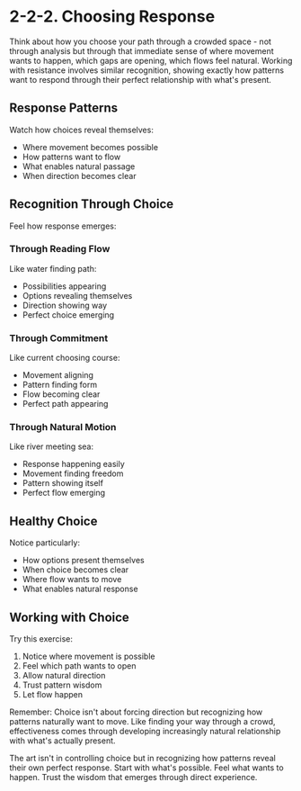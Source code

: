 # 2-2-2. Choosing Response

Think about how you choose your path through a crowded space - not through analysis but through that immediate sense of where movement wants to happen, which gaps are opening, which flows feel natural. Working with resistance involves similar recognition, showing exactly how patterns want to respond through their perfect relationship with what's present.

## Response Patterns

Watch how choices reveal themselves:

* Where movement becomes possible
* How patterns want to flow
* What enables natural passage
* When direction becomes clear

## Recognition Through Choice

Feel how response emerges:

### Through Reading Flow

Like water finding path:

* Possibilities appearing
* Options revealing themselves
* Direction showing way
* Perfect choice emerging

### Through Commitment

Like current choosing course:

* Movement aligning
* Pattern finding form
* Flow becoming clear
* Perfect path appearing

### Through Natural Motion

Like river meeting sea:

* Response happening easily
* Movement finding freedom
* Pattern showing itself
* Perfect flow emerging

## Healthy Choice

Notice particularly:

* How options present themselves
* When choice becomes clear
* Where flow wants to move
* What enables natural response

## Working with Choice

Try this exercise:

1. Notice where movement is possible
2. Feel which path wants to open
3. Allow natural direction
4. Trust pattern wisdom
5. Let flow happen

Remember: Choice isn't about forcing direction but recognizing how patterns naturally want to move. Like finding your way through a crowd, effectiveness comes through developing increasingly natural relationship with what's actually present.

The art isn't in controlling choice but in recognizing how patterns reveal their own perfect response. Start with what's possible. Feel what wants to happen. Trust the wisdom that emerges through direct experience.
